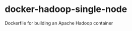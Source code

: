 docker-hadoop-single-node
=========================

Dockerfile for building an Apache Hadoop container
